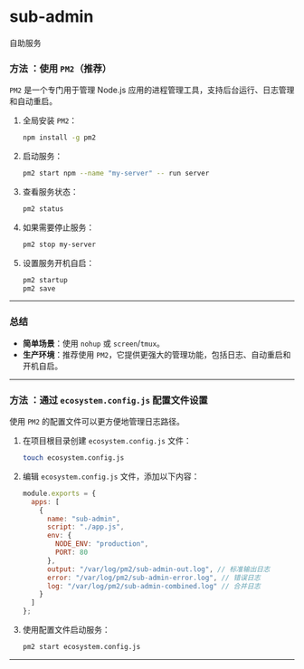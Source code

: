 # sub-admin
自助服务


### 方法 ：使用 `PM2`（推荐）
`PM2` 是一个专门用于管理 Node.js 应用的进程管理工具，支持后台运行、日志管理和自动重启。

1. 全局安装 `PM2`：
   ```bash
   npm install -g pm2
   ```

2. 启动服务：
   ```bash
   pm2 start npm --name "my-server" -- run server
   ```

3. 查看服务状态：
   ```bash
   pm2 status
   ```

4. 如果需要停止服务：
   ```bash
   pm2 stop my-server
   ```

5. 设置服务开机自启：
   ```bash
   pm2 startup
   pm2 save
   ```

---

### 总结
- **简单场景**：使用 `nohup` 或 `screen`/`tmux`。
- **生产环境**：推荐使用 `PM2`，它提供更强大的管理功能，包括日志、自动重启和开机自启。

---

### 方法 ：通过 `ecosystem.config.js` 配置文件设置
使用 `PM2` 的配置文件可以更方便地管理日志路径。

1. 在项目根目录创建 `ecosystem.config.js` 文件：
   ```bash
   touch ecosystem.config.js
   ```

2. 编辑 `ecosystem.config.js` 文件，添加以下内容：
   ```javascript
   module.exports = {
     apps: [
       {
         name: "sub-admin",
         script: "./app.js",
         env: {
           NODE_ENV: "production",
           PORT: 80
         },
         output: "/var/log/pm2/sub-admin-out.log", // 标准输出日志
         error: "/var/log/pm2/sub-admin-error.log", // 错误日志
         log: "/var/log/pm2/sub-admin-combined.log" // 合并日志
       }
     ]
   };
   ```

3. 使用配置文件启动服务：
   ```bash
   pm2 start ecosystem.config.js
   ```

---

